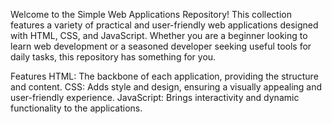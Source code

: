 Welcome to the Simple Web Applications Repository! This collection features a variety of practical and user-friendly web applications designed with HTML, CSS, and JavaScript. Whether you are a beginner looking to learn web development or a seasoned developer seeking useful tools for daily tasks, this repository has something for you.

Features
HTML: The backbone of each application, providing the structure and content.
CSS: Adds style and design, ensuring a visually appealing and user-friendly experience.
JavaScript: Brings interactivity and dynamic functionality to the applications.
